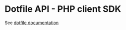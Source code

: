 # Dotfile API - PHP client SDK

See [dotfile documentation](https://docs.dotfile.com/reference/getting-started-1)
